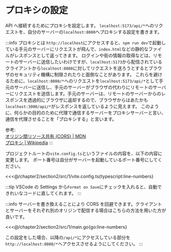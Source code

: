 # プロキシの設定
API へ接続するためにプロキシを設定します。
`localhost:5173/api/*`へのリクエストを、自分のサーバーの`localhost:8080`へプロキシする設定を書きます。

:::info プロキシとは
`http://localhost`にアクセスすると、`npm run dev`で起動している手元のサーバーにリクエストが飛んで、`index.html`などの静的なファイルがレスポンスとして返ってきます。
ログインや街の情報の取得などは、リモートのサーバーに送信したいわけですが、`localhost:5173`から配信されているクライアントから`localhost:8080`に対してリクエストを送ろうとするとブラウザのセキュリティ機構に制限されたりと面倒なことがあります。
これらを避けるために、`localhost:8080/*`へのリクエストを`localhost:5173/api/*`として手元のサーバーに送信し、手元のサーバーがブラウザの代わりにリモートのサーバーにリクエストを送信します。手元のサーバーは、リモートのサーバーからのレスポンスを透過的にブラウザに返却するので、ブラウザからはあたかも`localhost:3000/api/*`がレスポンスを返しているように見えます。
このように、何らかの目的のために代理で通信するサーバーをプロキシサーバーと言い、通信を代理させることを「プロキシする」と言います。

参考:<br>
[オリジン間リソース共有 (CORS) | MDN](https://developer.mozilla.org/ja/docs/Web/HTTP/CORS)<br>
[プロキシ | Wikipedia](https://ja.wikipedia.org/wiki/%E3%83%97%E3%83%AD%E3%82%AD%E3%82%B7)
:::

プロジェクトルートの`vite.config.ts`というファイルの内容を、以下の内容に変更します。
ポート番号は自分がサーバーを起動しているポート番号にしてください。

<<<@/chapter2/section2/src/1/vite.config.ts{typescript:line-numbers}

:::tip
VSCode の Settings から`Format on Save`にチェックを入れると、自動できれいなコードに直してくれます。
:::

:::info
サーバーを書き換えることにより CORS を回避できます。クライアントとサーバーをそれぞれ別のオリジンで配信する場合はこちらの方法を用いた方が良いです。

<<<@/chapter2/section2/src/1/main.go{go:line-numbers}

この設定をした場合、以降の`/api/*`にアクセスしている部分を`http://localhost:8080/*`へアクセスさせるようにしてください。
:::